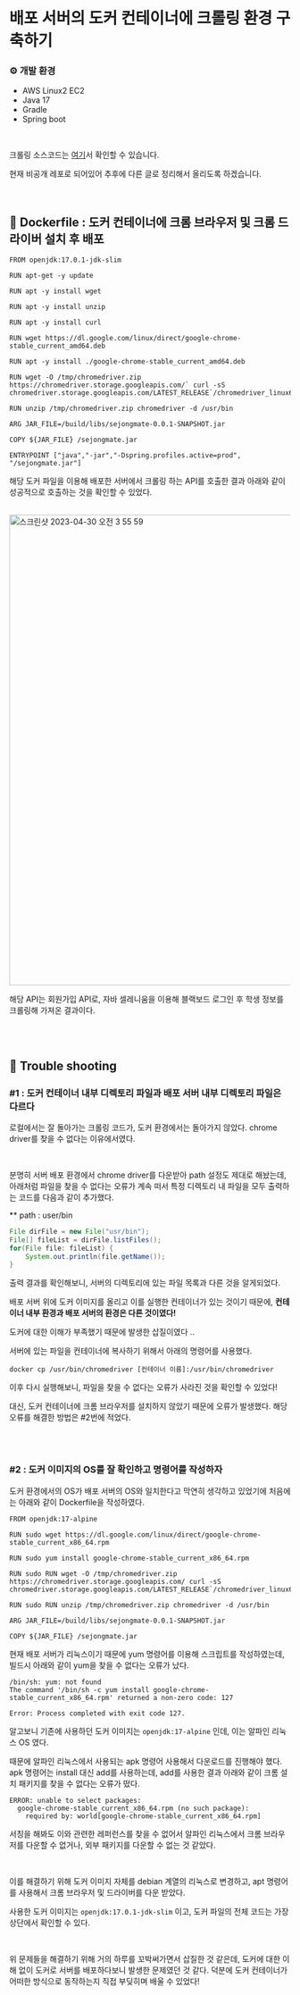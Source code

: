 # 배포 서버의 도커 컨테이너에 크롤링 환경 구축하기

### **⚙️ 개발 환경**
- AWS Linux2 EC2
- Java 17
- Gradle
- Spring boot


<br>

크롤링 소스코드는 [여기](https://github.com/SejongChatbot/server/blob/dev/src/main/java/com/sejongmate/user/application/util/WebDriverUtil.java)서 확인할 수 있습니다.

현재 비공개 레포로 되어있어 추후에 다른 글로 정리해서 올리도록 하겠습니다.

<br>

## 📍 Dockerfile : 도커 컨테이너에 크롬 브라우저 및 크롬 드라이버 설치 후 배포
```
FROM openjdk:17.0.1-jdk-slim

RUN apt-get -y update

RUN apt -y install wget

RUN apt -y install unzip

RUN apt -y install curl

RUN wget https://dl.google.com/linux/direct/google-chrome-stable_current_amd64.deb

RUN apt -y install ./google-chrome-stable_current_amd64.deb

RUN wget -O /tmp/chromedriver.zip https://chromedriver.storage.googleapis.com/` curl -sS chromedriver.storage.googleapis.com/LATEST_RELEASE`/chromedriver_linux64.zip

RUN unzip /tmp/chromedriver.zip chromedriver -d /usr/bin

ARG JAR_FILE=/build/libs/sejongmate-0.0.1-SNAPSHOT.jar

COPY ${JAR_FILE} /sejongmate.jar

ENTRYPOINT ["java","-jar","-Dspring.profiles.active=prod", "/sejongmate.jar"]
```
해당 도커 파일을 이용해 배포한 서버에서 크롤링 하는 API를 호출한 결과 아래와 같이 성공적으로 호출하는 것을 확인할 수 있었다.

<br>

<img width="843" alt="스크린샷 2023-04-30 오전 3 55 59" src="https://user-images.githubusercontent.com/62213813/235319629-3a02e092-0329-48c8-af82-4ed51d43bff2.png">

<br>

해당 API는 회원가입 API로, 자바 셀레니움을 이용해 블랙보드 로그인 후 학생 정보를 크롤링해 가져온 결과이다.

<br><br>

## 📍 Trouble shooting 
### #1 : 도커 컨테이너 내부 디렉토리 파일과 배포 서버 내부 디렉토리 파일은 다르다
로컬에서는 잘 돌아가는 크롤링 코드가, 도커 환경에서는 돌아가지 않았다. chrome driver를 찾을 수 없다는 이유에서였다. 

<br>

분명히 서버 배포 환경에서 chrome driver를 다운받아 path 설정도 제대로 해놨는데, 아래처럼 파일을 찾을 수 없다는 오류가 계속 떠서 특정 디렉토리 내 파일을 모두 출력하는 코드를 다음과 같이 추가했다.

** path : user/bin
```java
File dirFile = new File("usr/bin");
File[] fileList = dirFile.listFiles();
for(File file: fileList) {
    System.out.println(file.getName());
}
```
출력 결과를 확인해보니, 서버의 디렉토리에 있는 파일 목록과 다른 것을 알게되었다. 

배포 서버 위에 도커 이미지를 올리고 이를 실행한 컨테이너가 있는 것이기 때문에, **컨테이너 내부 환경과 배포 서버의 환경은 다른 것이였다!** 

도커에 대한 이해가 부족했기 때문에 발생한 삽질이였다 ..

서버에 있는 파일을 컨테이너에 복사하기 위해서 아래의 명령어를 사용했다.
```
docker cp /usr/bin/chromedriver [컨테이너 이름]:/usr/bin/chromedriver 
```
이후 다시 실행해보니, 파일을 찾을 수 없다는 오류가 사라진 것을 확인할 수 있었다! 

대신, 도커 컨테이너에 크롬 브라우저를 설치하지 않았기 때문에 오류가 발생했다. 해당 오류를 해결한 방법은 #2번에 적었다.

<br><br>

### #2 : 도커 이미지의 OS를 잘 확인하고 명령어를 작성하자

도커 환경에서의 OS가 배포 서버의 OS와 일치한다고 막연히 생각하고 있었기에 처음에는 아래와 같이 Dockerfile을 작성하였다.

```shell
FROM openjdk:17-alpine

RUN sudo wget https://dl.google.com/linux/direct/google-chrome-stable_current_x86_64.rpm

RUN sudo yum install google-chrome-stable_current_x86_64.rpm

RUN sudo RUN wget -O /tmp/chromedriver.zip https://chromedriver.storage.googleapis.com/ curl -sS chromedriver.storage.googleapis.com/LATEST_RELEASE`/chromedriver_linux64.zip

RUN sudo RUN unzip /tmp/chromedriver.zip chromedriver -d /usr/bin

ARG JAR_FILE=/build/libs/sejongmate-0.0.1-SNAPSHOT.jar

COPY ${JAR_FILE} /sejongmate.jar

```
현재 배포 서버가 리눅스이기 때문에 yum 명령어를 이용해 스크립트를 작성하였는데, 빌드시 아래와 같이 yum을 찾을 수 없다는 오류가 났다.
```
/bin/sh: yum: not found
The command '/bin/sh -c yum install google-chrome-stable_current_x86_64.rpm' returned a non-zero code: 127

Error: Process completed with exit code 127.
```


알고보니 기존에 사용하던 도커 이미지는 `openjdk:17-alpine` 인데, 이는 알파인 리눅스 OS 였다. 

때문에 알파인 리눅스에서 사용되는 apk 명령어 사용해서 다운로드를 진행해야 했다. apk 명령어는 install 대신 add를 사용하는데, add를 사용한 결과 아래와 같이 크롬 설치 패키지를 찾을 수 없다는 오류가 떴다. 

```
ERROR: unable to select packages:
  google-chrome-stable_current_x86_64.rpm (no such package):
    required by: world[google-chrome-stable_current_x86_64.rpm]
```

서칭을 해봐도 이와 관련한 레퍼런스를 찾을 수 없어서 알파인 리눅스에서 크롬 브라우저를 다운할 수 없거나, 외부 패키지를 다운할 수 없는 것 같았다.

<br>

이를 해결하기 위해 도커 이미지 자체를 debian 계열의 리눅스로 변경하고, apt 명령어를 사용해서 크롬 브라우저 및 드라이버를 다운 받았다.

사용한 도커 이미지는 `openjdk:17.0.1-jdk-slim` 이고, 도커 파일의 전체 코드는 가장 상단에서 확인할 수 있다.

<br>

위 문제들을 해결하기 위해 거의 하루를 꼬박써가면서 삽질한 것 같은데, 도커에 대한 이해 없이 도커로 서버를 배포하다보니 발생한 문제였던 것 같다. 덕분에 도커 컨테이너가 어떠한 방식으로 동작하는지 직접 부딪히며 배울 수 있었다!
